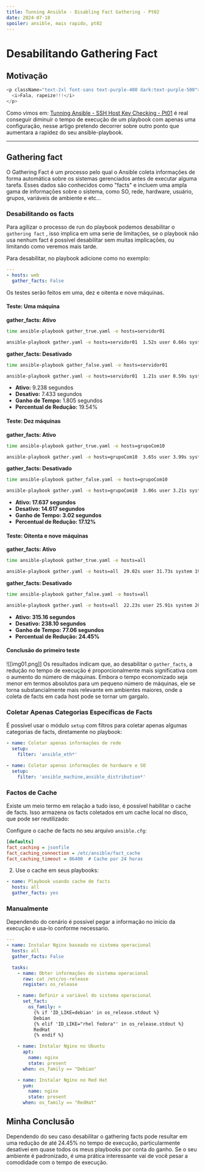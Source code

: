 ```yaml
---
title: Tunning Ansible - Disabling Fact Gathering - Pt02
date: 2024-07-18
spoiler: ansible, mais rapido, pt02
---
```

# Desabilitando Gathering Fact

## Motivação

```js eval
<p className="text-2xl font-sans text-purple-400 dark:text-purple-500">
  <i>Fala, rapeize!!!</i>
</p>
```

Como vimos em: [Tunning Ansible - SSH Host Key Checking - Pt01](https://devopslaboratory.com/tunning-ansible-parte01/ ) é real conseguir diminuir o tempo de execução de um playbook com apenas uma configuração, nesse artigo pretendo  decorrer sobre outro ponto que aumentara a rapidez do seu ansible-playbook.

---
## Gathering fact

O Gathering Fact é um processo pelo qual o Ansible coleta informações de forma automática sobre os sistemas gerenciados antes de executar alguma tarefa. Esses dados são conhecidos como "facts" e incluem uma ampla gama de informações sobre o sistema, como SO, rede, hardware, usuário, grupos, variáveis de ambiente e etc...

### Desabilitando os facts

Para agilizar o processo de run do playbook podemos desabilitar o `gathering fact` , isso implica em uma serie de limitações, se o playbook não usa nenhum fact é possível desabilitar sem muitas implicações, ou limitando como veremos mais tarde.

Para desabilitar, no playbook adicione como no exemplo:

```yaml
---
- hosts: web 
  gather_facts: False
```

Os testes serão feitos em uma, dez e oitenta e nove máquinas. 
#### Teste: Uma máquina

**gather_facts: Ativo**

```bash
time ansible-playbook gather_true.yaml -e hosts=servidor01

ansible-playbook gather.yaml -e hosts=servidor01  1.52s user 0.66s system 23% cpu 9.238 total
```

**gather_facts: Desativado**

```bash
time ansible-playbook gather_false.yaml -e hosts=servidor01

ansible-playbook gather.yaml -e hosts=servidor01  1.21s user 0.59s system 24% cpu 7.433 total
```

- **Ativo:** 9.238 segundos
- **Desativo:** 7.433 segundos
- **Ganho de Tempo:** 1.805 segundos
- **Percentual de Redução:** 19.54%

#### Teste: Dez máquinas

**gather_facts: Ativo**

```bash
time ansible-playbook gather_true.yaml -e hosts=grupoCom10

ansible-playbook gather.yaml -e hosts=grupoCom10  3.65s user 3.99s system 43% cpu 17.637 total
```

**gather_facts: Desativado**

```bash
time ansible-playbook gather_false.yaml -e hosts=grupoCom10

ansible-playbook gather.yaml -e hosts=grupoCom10  3.06s user 3.21s system 42% cpu 14.617 total
```

- **Ativo: 17.637 segundos**
- **Desativo: 14.617 segundos**
- **Ganho de Tempo: 3.02 segundos**
- **Percentual de Redução: 17.12%**

#### Teste: Oitenta e nove máquinas

**gather_facts: Ativo**

```bash
time ansible-playbook gather_true.yaml -e hosts=all

ansible-playbook gather.yaml -e hosts=all  29.02s user 31.73s system 19% cpu 5:15.16 total
```

**gather_facts: Desativado**

```bash
time ansible-playbook gather_false.yaml -e hosts=all

ansible-playbook gather.yaml -e hosts=all  22.23s user 25.91s system 20% cpu 3:58.10 total
```

- **Ativo: 315.16 segundos**
- **Desativo: 238.10 segundos**
- **Ganho de Tempo: 77.06 segundos**
- **Percentual de Redução: 24.45%**

#### Conclusão do primeiro teste 

![[img01.png]]
Os resultados indicam que, ao desabilitar o `gather_facts`, a redução no tempo de execução é proporcionalmente mais significativa com o aumento do número de máquinas. Embora o tempo economizado seja menor em termos absolutos para um pequeno número de máquinas, ele se torna substancialmente mais relevante em ambientes maiores, onde a coleta de facts em cada host pode se tornar um gargalo.
### Coletar Apenas Categorias Específicas de Facts

É possível usar o módulo `setup` com filtros para coletar apenas algumas categorias de facts, diretamente no playbook:

```yaml
- name: Coletar apenas informações de rede
  setup:
    filter: 'ansible_eth*'

- name: Coletar apenas informações de hardware e SO
  setup:
    filter: 'ansible_machine,ansible_distribution*'
```

### Factos de Cache

Existe um meio termo em relação a tudo isso, é possível habilitar o cache de facts. Isso armazena os facts coletados em um cache local no disco, que pode ser reutilizado:

Configure o cache de facts no seu arquivo `ansible.cfg`:

```ini
[defaults]
fact_caching = jsonfile
fact_caching_connection = /etc/ansible/fact_cache
fact_caching_timeout = 86400  # Cache por 24 horas
```

2. Use o cache em seus playbooks:

```yaml
- name: Playbook usando cache de facts
  hosts: all
  gather_facts: yes
```

### Manualmente

Dependendo do cenário é possível pegar a informação no inicio da execução e usa-lo conforme necessario. 

```yaml
---
- name: Instalar Nginx baseado no sistema operacional
  hosts: all
  gather_facts: False

  tasks:
    - name: Obter informações do sistema operacional
      raw: cat /etc/os-release
      register: os_release

    - name: Definir a variável do sistema operacional
      set_fact:
        os_family: >
          {% if 'ID_LIKE=debian' in os_release.stdout %}
          Debian
          {% elif 'ID_LIKE="rhel fedora"' in os_release.stdout %}
          RedHat
          {% endif %}

    - name: Instalar Nginx no Ubuntu
      apt:
        name: nginx
        state: present
      when: os_family == "Debian"

    - name: Instalar Nginx no Red Hat
      yum:
        name: nginx
        state: present
      when: os_family == "RedHat"

```

## Minha Conclusão

Dependendo do seu caso desabilitar o gathering facts pode resultar em uma redução de até 24.45% no tempo de execução, particularmente desativei em quase todos os meus playbooks por conta do ganho. Se o seu ambiente é padronizado, é uma prática interessante vai de você pesar a comodidade com o tempo de execução.
